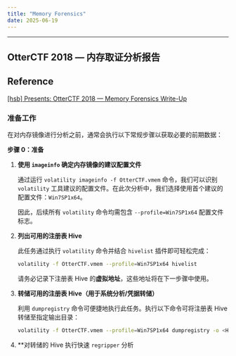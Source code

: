 ```yaml
---
title: "Memory Forensics"
date: 2025-06-19
---
```


-----

## OtterCTF 2018 — 内存取证分析报告

## Reference

[[hsb] Presents: OtterCTF 2018 — Memory Forensics Write-Up](https://monliclican.medium.com/hsb-presents-otterctf-2018-memory-forensics-write-up-c3b9e372c36c)

### 准备工作

在对内存镜像进行分析之前，通常会执行以下常规步骤以获取必要的前期数据：

**步骤 0：准备**

1.  **使用 `imageinfo` 确定内存镜像的建议配置文件**

    通过运行 `volatility imageinfo -f OtterCTF.vmem` 命令，我们可以识别 `volatility` 工具建议的配置文件。在此次分析中，我们选择使用首个建议的配置文件：`Win7SP1x64`。

    因此，后续所有 `volatility` 命令均需包含 `--profile=Win7SP1x64` 配置文件标志。

2.  **列出可用的注册表 Hive**

    此任务通过执行 `volatility` 命令并结合 `hivelist` 插件即可轻松完成：

    ```bash
    volatility -f OtterCTF.vmem --profile=Win7SP1x64 hivelist
    ```

    请务必记录下注册表 Hive 的**虚拟地址**，这些地址将在下一步骤中使用。

3.  **转储可用的注册表 Hive（用于系统分析/凭据转储）**

    利用 `dumpregistry` 命令可便捷地执行此任务。执行以下命令可将注册表 Hive 转储至指定输出目录：

    ```bash
    volatility -f OtterCTF.vmem --profile=Win7SP1x64 dumpregistry -o <Hive虚拟内存地址> -D <输出目录>
    ```

4.  **对转储的 Hive 执行快速 `regripper` 分析
